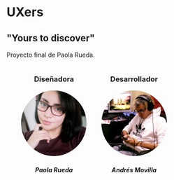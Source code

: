 # **UXers**
## "Yours to discover"

Proyecto final de Paola Rueda.

<div style="display: flex; flex-direction: row; width: 400px; justify-content: space-evenly; align-items: center;">
  <div style="text-align: center">
    <h3>Diseñadora</h3>
    <img src="markdown/pao_rueda.jpg" title="Paola Rueda" style="border-radius: 50%" width="150"/>
    <h5>Paola Rueda</h5>
  </div>
  <div style="text-align: center">
    <h3>Desarrollador</h3>
    <img src="markdown/andy_mov.jpg" title="Andres Movilla" style="border-radius: 50%" width="150"/>
    <h5>Andrés Movilla</h5>
  </div>
</div>
